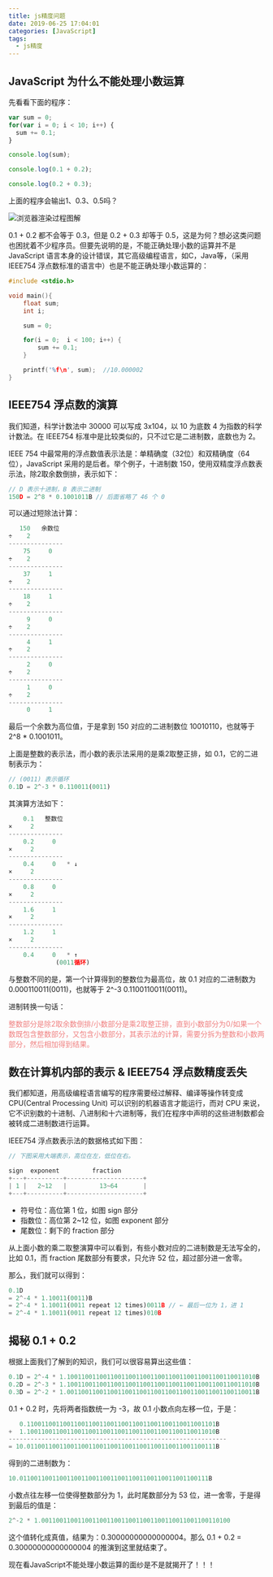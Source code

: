 ```yaml
---
title: js精度问题
date: 2019-06-25 17:04:01
categories: [JavaScript]
tags:
  - js精度
---
```


## JavaScript 为什么不能处理小数运算

先看看下面的程序：

```js
var sum = 0;
for(var i = 0; i < 10; i++) {
  sum += 0.1;
}

console.log(sum);

console.log(0.1 + 0.2);

console.log(0.2 + 0.3);

```

上面的程序会输出1、0.3、0.5吗？
<!-- more -->
![浏览器渲染过程图解](js精度计算.png)

0.1 + 0.2 都不会等于 0.3，但是 0.2 + 0.3 却等于 0.5，这是为何？想必这类问题也困扰着不少程序员。但要先说明的是，不能正确处理小数的运算并不是 JavaScript 语言本身的设计错误，其它高级编程语言，如C，Java等，（采用 IEEE754 浮点数标准的语言中）也是不能正确处理小数运算的：

```c
#include <stdio.h>

void main(){
    float sum;
    int i;

    sum = 0;

    for(i = 0;  i < 100; i++) {
        sum += 0.1;
    }

    printf('%f\n', sum);  //10.000002
}
```

## IEEE754 浮点数的演算

我们知道，科学计数法中 30000 可以写成 3x104，以 10 为底数 4 为指数的科学计数法。在 IEEE754 标准中是比较类似的，只不过它是二进制数，底数也为 2。

IEEE 754 中最常用的浮点数值表示法是：单精确度（32位）和双精确度（64位），JavaScript 采用的是后者。举个例子，十进制数 150，使用双精度浮点数表示法，除2取余数倒排，表示如下：

```js
// D 表示十进制，B 表示二进制
150D = 2^8 * 0.1001011B // 后面省略了 46 个 0
```

可以通过短除法计算：

```js
   150   余数位
÷    2
---------------
    75     0
÷    2
---------------
    37     1
÷    2
---------------
    18     1
÷    2
---------------
     9     0
÷    2
---------------
     4     1
÷    2
---------------
     2     0
÷    2
---------------
     1     0
÷    2
---------------
     0     1
```

最后一个余数为高位值，于是拿到 150 对应的二进制数位 10010110，也就等于 2^8 * 0.1001011。

上面是整数的表示法，而小数的表示法采用的是乘2取整正排，如 0.1，它的二进制表示为：

```js
// (0011) 表示循环
0.1D = 2^-3 * 0.110011(0011)
```

其演算方法如下：

```js
    0.1   整数位
×     2
---------------
    0.2     0
×     2
---------------
    0.4     0   * ↓
×     2
---------------
    0.8     0
×     2
---------------
    1.6     1
×     2
---------------
    1.2     1
×     2
---------------
    0.4     0   * ↑
             (0011循环)
```

与整数不同的是，第一个计算得到的整数位为最高位，故 0.1 对应的二进制数为 0.000110011(0011)，也就等于 2^-3 0.1100110011(0011)。

进制转换一句话：

<font color=#F08080>整数部分是除2取余数倒排/小数部分是乘2取整正排，直到小数部分为0/如果一个数既包含整数部分，又包含小数部分，其表示法的计算，需要分拆为整数和小数两部分，然后相加得到结果。</font>

## 数在计算机内部的表示 & IEEE754 浮点数精度丢失

我们都知道，用高级编程语言编写的程序需要经过解释、编译等操作转变成 CPU(Central Processing Unit) 可以识别的机器语言才能运行，而对 CPU 来说，它不识别数的十进制、八进制和十六进制等，我们在程序中声明的这些进制数都会被转成二进制数进行运算。

IEEE754 浮点数表示法的数据格式如下图：

```js
// 下图采用大端表示，高位在左，低位在右。

sign  exponent         fraction
+---+----------+---------------------+
| 1 |   2~12   |         13~64       |
+---+----------+---------------------+
```

- 符号位：高位第 1 位，如图 sign 部分
- 指数位：高位第 2~12 位，如图 exponent 部分
- 尾数位：剩下的 fraction 部分

从上面小数的乘二取整演算中可以看到，有些小数对应的二进制数是无法写全的，比如 0.1，而 fraction 尾数部分有要求，只允许 52 位，超过部分进一舍零。

那么，我们就可以得到：

```js
0.1D 
= 2^-4 * 1.10011(0011)B
= 2^-4 * 1.10011(0011 repeat 12 times)0011B // ← 最后一位为 1，进 1
= 2^-4 * 1.10011(0011 repeat 12 times)010B
```

## 揭秘 0.1 + 0.2

根据上面我们了解到的知识，我们可以很容易算出这些值：

```js
0.1D = 2^-4 * 1.1001100110011001100110011001100110011001100110011010B
0.2D = 2^-3 * 1.1001100110011001100110011001100110011001100110011010B
0.3D = 2^-2 * 1.0011001100110011001100110011001100110011001100110011B
```

0.1 + 0.2 时，先将两者指数统一为 -3，故 0.1 小数点向左移一位，于是：

```js
   0.1100110011001100110011001100110011001100110011001101B
+  1.1001100110011001100110011001100110011001100110011010B
------------------------------------------------------------
= 10.0110011001100110011001100110011001100110011001100111B
```

得到的二进制数为：

```js
10.0110011001100110011001100110011001100110011001100111B
```

小数点往左移一位使得整数部分为 1，此时尾数部分为 53 位，进一舍零，于是得到最后的值是：

```js
2^-2 * 1.0011001100110011001100110011001100110011001100110100
```

这个值转化成真值，结果为：0.30000000000000004。那么 0.1 + 0.2 = 0.30000000000000004 的推演到这里就结束了。

现在看JavaScript不能处理小数运算的面纱是不是就揭开了！！！
